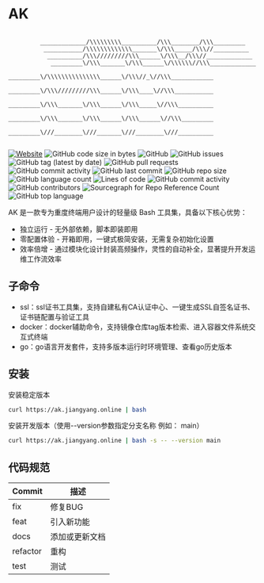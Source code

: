 # AK

```plain

         _____________/\\\\\\\\\__________/\\\________/\\\_________       
          ___________/\\\\\\\\\\\\\_______\/\\\_____/\\\//__________       
           __________/\\\/////////\\\______\/\\\__/\\\//_____________      
            _________\/\\\_______\/\\\______\/\\\\\\//\\\_____________     
             _________\/\\\\\\\\\\\\\\\______\/\\\//_\//\\\____________    
              _________\/\\\/////////\\\______\/\\\____\//\\\___________   
               _________\/\\\_______\/\\\______\/\\\_____\//\\\__________  
                _________\/\\\_______\/\\\______\/\\\______\//\\\_________ 
                 _________\///________\///_______\///________\///__________
                                                      
```

[![Website](https://img.shields.io/website?url=https%3A%2F%2Fwww.jiangyang.me)](https://blog.jiangyang.me)
![GitHub code size in bytes](https://img.shields.io/github/languages/code-size/geekeryy/ak)
![GitHub](https://img.shields.io/github/license/geekeryy/ak)
![GitHub issues](https://img.shields.io/github/issues/geekeryy/ak)
![GitHub tag (latest by date)](https://img.shields.io/github/v/tag/geekeryy/ak)
![GitHub pull requests](https://img.shields.io/github/issues-pr/geekeryy/ak)
![GitHub commit activity](https://img.shields.io/github/commit-activity/w/geekeryy/ak)
![GitHub last commit](https://img.shields.io/github/last-commit/geekeryy/ak)
![GitHub repo size](https://img.shields.io/github/repo-size/geekeryy/ak)
![GitHub language count](https://img.shields.io/github/languages/count/geekeryy/ak)
![Lines of code](https://img.shields.io/tokei/lines/github/geekeryy/ak)
![GitHub commit activity](https://img.shields.io/github/commit-activity/y/geekeryy/ak)
![GitHub contributors](https://img.shields.io/github/contributors-anon/geekeryy/ak)
![Sourcegraph for Repo Reference Count](https://img.shields.io/sourcegraph/rrc/github.com/geekeryy/ak)
![GitHub top language](https://img.shields.io/github/languages/top/geekeryy/ak)

AK 是一款专为重度终端用户设计的轻量级 Bash 工具集，具备以下核心优势：

- 独立运行 - 无外部依赖，脚本即装即用
- 零配置体验 - 开箱即用，一键式极简安装，无需复杂初始化设置
- 效率倍增 - 通过模块化设计封装高频操作，灵性的自动补全，显著提升开发运维工作流效率

## 子命令

- ssl：ssl证书工具集，支持自建私有CA认证中心、一键生成SSL自签名证书、证书链配置与验证工具
- docker：docker辅助命令，支持镜像仓库tag版本检索、进入容器文件系统交互式终端
- go：go语言开发套件，支持多版本运行时环境管理、查看go历史版本

## 安装

安装稳定版本

```sh
curl https://ak.jiangyang.online | bash
```

安装开发版本（使用--version参数指定分支名称 例如： main）

```sh
curl https://ak.jiangyang.online | bash -s -- --version main
```

## 代码规范

| Commit      | 描述          |
|-------------|--------------|
| fix       | 修复BUG         |
| feat      | 引入新功能       |
| docs      | 添加或更新文档    |
| refactor  | 重构            |
| test      | 测试            |
